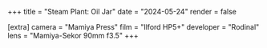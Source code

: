 +++
title =  "Steam Plant: Oil Jar"
date =  "2024-05-24"
render = false

[extra]
camera = "Mamiya Press"
film =  "Ilford HP5+"
developer =  "Rodinal"
lens = "Mamiya-Sekor 90mm f3.5"
+++
